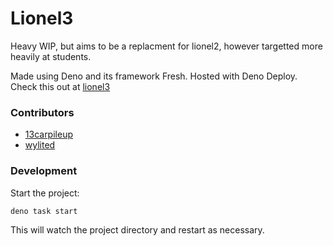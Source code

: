 # Lionel3
Heavy WIP, but aims to be a replacment for lionel2, however targetted more heavily at students.

Made using Deno and its framework Fresh. Hosted with Deno Deploy. Check this out at [lionel3](https://lionel3.deno.dev/)

### Contributors
- [13carpileup](https://github.com/13carpileup)
- [wylited](https://github.com/wylited)
### Development

Start the project:

```
deno task start
```

This will watch the project directory and restart as necessary.
